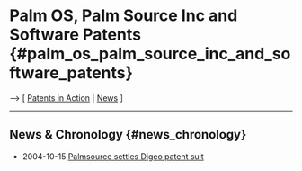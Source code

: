 # Palm OS, Palm Source Inc and Software Patents {#palm_os_palm_source_inc_and_software_patents}

\--\> \[ [ Patents in Action](SwpikxraniEn "wikilink") \| [
News](SwpatcninoEn "wikilink") \]

------------------------------------------------------------------------

## News & Chronology {#news_chronology}

-   2004-10-15 [Palmsource settles Digeo patent
    suit](http://news.zdnet.com/2110-3513_22-5411911.html "wikilink")
